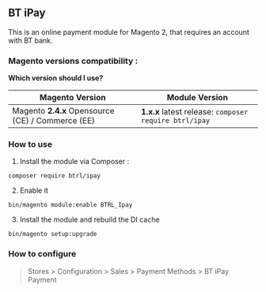 ## BT iPay

This is an online payment module for Magento 2, that requires an account with BT bank.

### Magento versions compatibility :

**Which version should I use?**

| Magento Version                                   | Module Version                                               |
|---------------------------------------------------|--------------------------------------------------------------|
| Magento **2.4.x** Opensource (CE) / Commerce (EE) | **1.x.x** latest release: ```composer require btrl/ipay``` |

### How to use

1. Install the module via Composer :

``` composer require btrl/ipay ```

2. Enable it

``` bin/magento module:enable BTRL_Ipay ```

3. Install the module and rebuild the DI cache

``` bin/magento setup:upgrade ```


### How to configure

> Stores > Configuration > Sales > Payment Methods > BT iPay Payment
